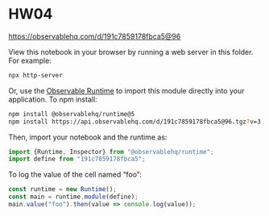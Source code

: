 # HW04

https://observablehq.com/d/191c7859178fbca5@96

View this notebook in your browser by running a web server in this folder. For
example:

~~~sh
npx http-server
~~~

Or, use the [Observable Runtime](https://github.com/observablehq/runtime) to
import this module directly into your application. To npm install:

~~~sh
npm install @observablehq/runtime@5
npm install https://api.observablehq.com/d/191c7859178fbca5@96.tgz?v=3
~~~

Then, import your notebook and the runtime as:

~~~js
import {Runtime, Inspector} from "@observablehq/runtime";
import define from "191c7859178fbca5";
~~~

To log the value of the cell named “foo”:

~~~js
const runtime = new Runtime();
const main = runtime.module(define);
main.value("foo").then(value => console.log(value));
~~~
